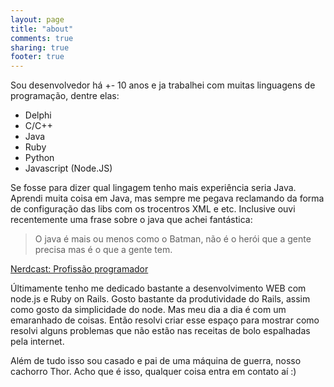 ```yaml
---
layout: page
title: "about"
comments: true
sharing: true
footer: true
---
```

Sou desenvolvedor há +- 10 anos e ja trabalhei com muitas linguagens de programação, dentre elas:

- Delphi
- C/C++
- Java
- Ruby
- Python
- Javascript (Node.JS)

Se fosse para dizer qual lingagem tenho mais experiência seria Java. Aprendi muita coisa em Java, mas sempre me pegava reclamando da forma de configuração das libs com os trocentros XML e etc. Inclusive ouvi recentemente uma frase sobre o java que achei fantástica:
> O java é mais ou menos como o Batman, não é o herói que a gente precisa mas é o que a gente tem.

[Nerdcast: Profissão programador](http://jovemnerd.com.br/nerdcast/nerdcast-479-profissao-programador-2-0-7-9-1/)

Últimamente tenho me dedicado bastante a desenvolvimento WEB com node.js e Ruby on Rails. Gosto bastante da produtividade do Rails, assim como gosto da simplicidade do node. Mas meu dia a dia é com um emaranhado de coisas. Então resolvi criar esse espaço para mostrar como resolvi alguns problemas que não estão nas receitas de bolo espalhadas pela internet.

Além de tudo isso sou casado e pai de uma máquina de guerra, nosso cachorro Thor. Acho que é isso, qualquer coisa entra em contato aí :)


